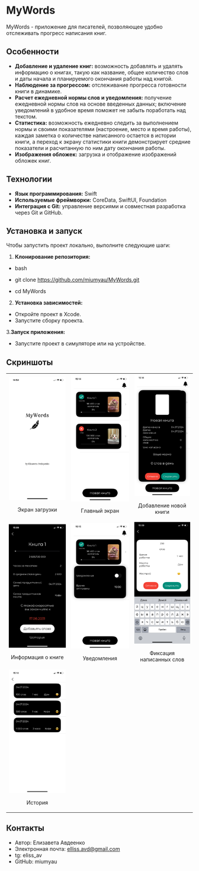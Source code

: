 # MyWords

MyWords -  приложение для писателей, позволяющее удобно  отслеживать прогресс написания книг. 

## Особенности

- **Добавление и удаление книг:** возможность добавлять и удалять информацию о книгах, такую как название, общее количество слов и даты начала и планируемого окончания работы над книгой.
- **Наблюдение за прогрессом:** отслеживание прогресса готовности книги в динамике.
- **Расчет ежедневной нормы слов и уведомления:** получение ежедневной нормы слов на основе введенных данных; включение уведомлений  в удобное время поможет не забыть поработать над текстом. 
- **Статистика:** возможность ежедневно следить за выполнением нормы и своими показателями (настроение, место и время работы), каждая заметка о количестве написанного остается в истории книги, а переход к экрану статистики книги демонстрирует средние показатели и  расчитанную по ним дату окончания работы.
- **Изображения обложек:** загрузка и отображение изображений обложек книг.

## Технологии

- **Язык программирования:** Swift
- **Используемые фреймворки:** CoreData, SwiftUI, Foundation
- **Интеграция с Git:** управление версиями и совместная разработка через Git и GitHub.

## Установка и запуск

Чтобы запустить проект локально, выполните следующие шаги:

1. **Клонирование репозитория:**

- bash

- git clone https://github.com/miumyau/MyWords.git

- cd MyWords

2. **Установка зависимостей:**

- Откройте проект в Xcode.
- Запустите сборку проекта.

3.**Запуск приложения:**

- Запустите проект в симуляторе или на устройстве.

## Скриншоты
<table>
  <tr>
    <td align="center">
      <img src="MyWords/Screens/IMG_5211.PNG?raw=true" alt="Screenshot 1" width="300">
      <p>Экран загрузки</p>
    </td>
    <td align="center">
      <img src="MyWords/Screens/IMG_5218.PNG?raw=true" alt="Screenshot 2" width="300">
      <p>Главный экран</p>
    </td>
    <td align="center">
      <img src="MyWords/Screens/IMG_5219.PNG?raw=true" alt="Screenshot 3" width="300">
      <p>Добавление новой книги</p>
    </td>
  </tr>
  <tr>
    <td align="center">
      <img src="MyWords/Screens/IMG_5213.PNG?raw=true" alt="Screenshot 4" width="300">
      <p>Информация о книге</p>
    </td>
    <td align="center">
      <img src="MyWords/Screens/IMG_5220.PNG?raw=true" alt="Screenshot 5" width="300">
      <p>Уведомления</p>
    </td>
    <td align="center">
      <img src="MyWords/Screens/IMG_5212.PNG?raw=true" alt="Screenshot 6" width="300">
      <p>Фиксация написанных слов</p>
    </td>
  </tr>
  <tr>
    <td align="center">
      <img src="MyWords/Screens/IMG_5215.PNG?raw=true" alt="Screenshot 7" width="300">
      <p>История</p>
    </td>
    <!-- Продолжайте добавлять ячейки для дополнительных изображений -->
  </tr>
</table>

## Контакты
- Автор: Елизавета Авдеенко
- Электронная почта: elliss.avd@gmail.com
- tg: eliss_av
- GitHub: miumyau
